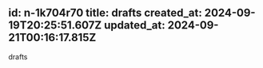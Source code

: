 id: n-1k704r70
title: drafts
created_at: 2024-09-19T20:25:51.607Z
updated_at: 2024-09-21T00:16:17.815Z
---
drafts




